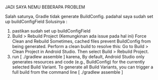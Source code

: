 JADI SAYA NEMU BEBERAPA PROBLEM

Salah satunya, Gradle tidak generate BuildConfig. padahal saya sudah set up buildConfigField
Solusinya :
1. pastikan sudah set up buildConfigField
2. Build > Rebuild Project (Kemungkinan ada issue pada hal ini)
    Force Clean and Rebuild
    Sometimes, cached files prevent BuildConfig from being generated. 
    Perform a clean build to resolve this:
    Go to Build > Clean Project in Android Studio.
    Then select Build > Rebuild Project.
3. run [ ./gradlew assemble ]
    karena, By default, Android Studio only generates resources and code (e.g., BuildConfig)
    for the currently selected Build Variant. To generate all Build Variants, you can trigger
    a full build from the command line [ ./gradlew assemble ]